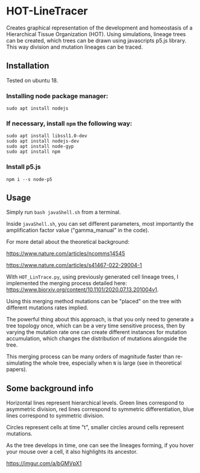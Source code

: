 # HOT-LineTracer
Creates graphical representation of the development and homeostasis of a Hierarchical Tissue Organization (HOT).
Using simulations, lineage trees can be created, which trees can be drawn using javascripts p5.js library.
This way division and mutation lineages can be traced.

## Installation
Tested on ubuntu 18.

### Installing node package manager:
`sudo apt install nodejs`
### If necessary, install `npm` the following way:
```
sudo apt install libssl1.0-dev
sudo apt install nodejs-dev
sudo apt install node-gyp
sudo apt install npm
```
### Install p5.js
`npm i --s node-p5`

## Usage

Simply run `bash javaShell.sh` from a terminal.

Inside `javaShell.sh`, you can set different parameters,
most importantly the amplification factor value ("gamma_manual" in the code).

For more detail about the theoretical background:
 
https://www.nature.com/articles/ncomms14545

https://www.nature.com/articles/s41467-022-29004-1

With `HOT_LinTrace.py`, using previously generated cell lineage trees,
I implemented the merging process detailed here: 
https://www.biorxiv.org/content/10.1101/2020.07.13.201004v1.

Using this merging method mutations can be "placed" on the tree with different mutations rates implied.

The powerful thing about this approach, is that you only need to generate a tree topology once,
which can be a very time sensitive process, then by varying the mutation rate one can create different instances for mutation accumulation, which changes the distribution of mutations alongside the tree.

This merging process can be many orders of magnitude faster than re-simulating the whole tree, especially when `N` is large (see in theoretical papers).

## Some background info
Horizontal lines represent hierarchical levels.
Green lines correspond to asymmetric division,
red lines correspond to symmetric differentiation,
blue lines correspond to symmetric division.

Circles represent cells at time "t", smaller circles around cells represent mutations.

As the tree develops in time, one can see the lineages forming,
if you hover your mouse over a cell, it also highlights its ancestor.

https://imgur.com/a/bGMVpX1
